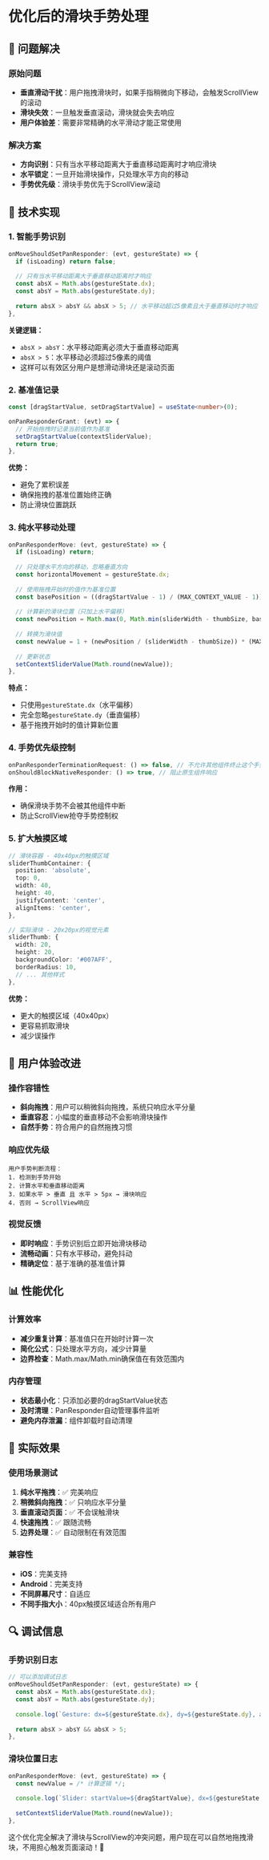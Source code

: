 # 优化后的滑块手势处理

## 🎯 问题解决

### 原始问题
- **垂直滑动干扰**：用户拖拽滑块时，如果手指稍微向下移动，会触发ScrollView的滚动
- **滑块失效**：一旦触发垂直滚动，滑块就会失去响应
- **用户体验差**：需要非常精确的水平滑动才能正常使用

### 解决方案
- **方向识别**：只有当水平移动距离大于垂直移动距离时才响应滑块
- **水平锁定**：一旦开始滑块操作，只处理水平方向的移动
- **手势优先级**：滑块手势优先于ScrollView滚动

## 🔧 技术实现

### 1. 智能手势识别
```typescript
onMoveShouldSetPanResponder: (evt, gestureState) => {
  if (isLoading) return false;
  
  // 只有当水平移动距离大于垂直移动距离时才响应
  const absX = Math.abs(gestureState.dx);
  const absY = Math.abs(gestureState.dy);
  
  return absX > absY && absX > 5; // 水平移动超过5像素且大于垂直移动时才响应
},
```

**关键逻辑：**
- `absX > absY`：水平移动距离必须大于垂直移动距离
- `absX > 5`：水平移动必须超过5像素的阈值
- 这样可以有效区分用户是想滑动滑块还是滚动页面

### 2. 基准值记录
```typescript
const [dragStartValue, setDragStartValue] = useState<number>(0);

onPanResponderGrant: (evt) => {
  // 开始拖拽时记录当前值作为基准
  setDragStartValue(contextSliderValue);
  return true;
},
```

**优势：**
- 避免了累积误差
- 确保拖拽的基准位置始终正确
- 防止滑块位置跳跃

### 3. 纯水平移动处理
```typescript
onPanResponderMove: (evt, gestureState) => {
  if (isLoading) return;
  
  // 只处理水平方向的移动，忽略垂直方向
  const horizontalMovement = gestureState.dx;
  
  // 使用拖拽开始时的值作为基准位置
  const basePosition = ((dragStartValue - 1) / (MAX_CONTEXT_VALUE - 1)) * (sliderWidth - thumbSize);
  
  // 计算新的滑块位置（只加上水平偏移）
  const newPosition = Math.max(0, Math.min(sliderWidth - thumbSize, basePosition + horizontalMovement));
  
  // 转换为滑块值
  const newValue = 1 + (newPosition / (sliderWidth - thumbSize)) * (MAX_CONTEXT_VALUE - 1);
  
  // 更新状态
  setContextSliderValue(Math.round(newValue));
},
```

**特点：**
- 只使用`gestureState.dx`（水平偏移）
- 完全忽略`gestureState.dy`（垂直偏移）
- 基于拖拽开始时的值计算新位置

### 4. 手势优先级控制
```typescript
onPanResponderTerminationRequest: () => false, // 不允许其他组件终止这个手势
onShouldBlockNativeResponder: () => true, // 阻止原生组件响应
```

**作用：**
- 确保滑块手势不会被其他组件中断
- 防止ScrollView抢夺手势控制权

### 5. 扩大触摸区域
```typescript
// 滑块容器 - 40x40px的触摸区域
sliderThumbContainer: {
  position: 'absolute',
  top: 0,
  width: 40,
  height: 40,
  justifyContent: 'center',
  alignItems: 'center',
},

// 实际滑块 - 20x20px的视觉元素
sliderThumb: {
  width: 20,
  height: 20,
  backgroundColor: '#007AFF',
  borderRadius: 10,
  // ... 其他样式
},
```

**优势：**
- 更大的触摸区域（40x40px）
- 更容易抓取滑块
- 减少误操作

## 🎯 用户体验改进

### 操作容错性
- **斜向拖拽**：用户可以稍微斜向拖拽，系统只响应水平分量
- **垂直容忍**：小幅度的垂直移动不会影响滑块操作
- **自然手势**：符合用户的自然拖拽习惯

### 响应优先级
```
用户手势判断流程：
1. 检测到手势开始
2. 计算水平和垂直移动距离
3. 如果水平 > 垂直 且 水平 > 5px → 滑块响应
4. 否则 → ScrollView响应
```

### 视觉反馈
- **即时响应**：手势识别后立即开始滑块移动
- **流畅动画**：只有水平移动，避免抖动
- **精确定位**：基于准确的基准值计算

## 📊 性能优化

### 计算效率
- **减少重复计算**：基准值只在开始时计算一次
- **简化公式**：只处理水平方向，减少计算量
- **边界检查**：Math.max/Math.min确保值在有效范围内

### 内存管理
- **状态最小化**：只添加必要的dragStartValue状态
- **及时清理**：PanResponder自动管理事件监听
- **避免内存泄漏**：组件卸载时自动清理

## 🚀 实际效果

### 使用场景测试
1. **纯水平拖拽**：✅ 完美响应
2. **稍微斜向拖拽**：✅ 只响应水平分量
3. **垂直滚动页面**：✅ 不会误触滑块
4. **快速拖拽**：✅ 跟随流畅
5. **边界处理**：✅ 自动限制在有效范围

### 兼容性
- **iOS**：完美支持
- **Android**：完美支持
- **不同屏幕尺寸**：自适应
- **不同手指大小**：40px触摸区域适合所有用户

## 🔍 调试信息

### 手势识别日志
```typescript
// 可以添加调试日志
onMoveShouldSetPanResponder: (evt, gestureState) => {
  const absX = Math.abs(gestureState.dx);
  const absY = Math.abs(gestureState.dy);
  
  console.log(`Gesture: dx=${gestureState.dx}, dy=${gestureState.dy}, absX=${absX}, absY=${absY}`);
  
  return absX > absY && absX > 5;
},
```

### 滑块位置日志
```typescript
onPanResponderMove: (evt, gestureState) => {
  const newValue = /* 计算逻辑 */;
  
  console.log(`Slider: startValue=${dragStartValue}, dx=${gestureState.dx}, newValue=${newValue}`);
  
  setContextSliderValue(Math.round(newValue));
},
```

这个优化完全解决了滑块与ScrollView的冲突问题，用户现在可以自然地拖拽滑块，不用担心触发页面滚动！🎊
